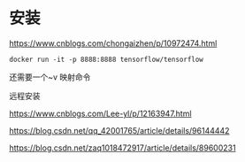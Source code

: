 # 安装

 https://www.cnblogs.com/chongaizhen/p/10972474.html 



```
docker run -it -p 8888:8888 tensorflow/tensorflow
```



还需要一个~v 映射命令







远程安装

 https://www.cnblogs.com/Lee-yl/p/12163947.html 

 https://blog.csdn.net/qq_42001765/article/details/96144442 

 https://blog.csdn.net/zaq1018472917/article/details/89600231 